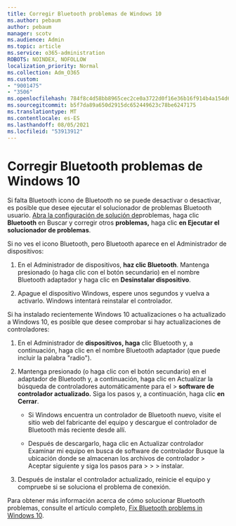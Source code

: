 ```yaml
---
title: Corregir Bluetooth problemas de Windows 10
ms.author: pebaum
author: pebaum
manager: scotv
ms.audience: Admin
ms.topic: article
ms.service: o365-administration
ROBOTS: NOINDEX, NOFOLLOW
localization_priority: Normal
ms.collection: Adm_O365
ms.custom:
- "9001475"
- "3506"
ms.openlocfilehash: 784f8c4d58bb8965cec2ce0a3722d0f16e36b16f914b4a154d6f6da58af9dc28
ms.sourcegitcommit: b5f7da89a650d2915dc652449623c78be6247175
ms.translationtype: MT
ms.contentlocale: es-ES
ms.lasthandoff: 08/05/2021
ms.locfileid: "53913912"
---
```

# <a name="fix-bluetooth-problems-in-windows-10"></a>Corregir Bluetooth problemas de Windows 10

Si falta Bluetooth icono de Bluetooth no se puede desactivar o desactivar, es posible que desee ejecutar el solucionador de problemas Bluetooth usuario. [Abra la configuración de solución de](ms-settings:troubleshoot)problemas, haga clic **Bluetooth** en Buscar y corregir otros **problemas,** haga clic **en Ejecutar el solucionador de problemas**.

Si no ves el icono Bluetooth, pero Bluetooth aparece en el Administrador de dispositivos:

1. En el Administrador de dispositivos, **haz clic Bluetooth**. Mantenga presionado (o haga clic con el botón secundario) en el nombre Bluetooth adaptador y haga clic en **Desinstalar dispositivo**.

2. Apague el dispositivo Windows, espere unos segundos y vuelva a activarlo. Windows intentará reinstalar el controlador.

Si ha instalado recientemente Windows 10 actualizaciones o ha actualizado a Windows 10, es posible que desee comprobar si hay actualizaciones de controladores:

1. En el Administrador de **dispositivos, haga** clic Bluetooth y, a continuación, haga clic en el nombre Bluetooth adaptador (que puede incluir la palabra "radio").

2. Mantenga presionado (o haga clic con el botón secundario) en el adaptador de Bluetooth y, a continuación, haga clic en Actualizar la búsqueda de controladores automáticamente para el   >  **software de controlador actualizado.** Siga los pasos y, a continuación, haga clic **en Cerrar**.

      - Si Windows encuentra un controlador de Bluetooth nuevo, visite el sitio web del fabricante del equipo y descargue el controlador de Bluetooth más reciente desde allí.

    - Después de descargarlo, haga clic en Actualizar controlador Examinar mi equipo en busca de software de controlador Busque la ubicación donde se almacenan los archivos de controlador > Aceptar siguiente y siga los pasos para  >    >     >  instalar.

3. Después de instalar el controlador actualizado, reinicie el equipo y compruebe si se soluciona el problema de conexión.

Para obtener más información acerca de cómo solucionar Bluetooth problemas, consulte el artículo completo, [Fix Bluetooth problems in Windows 10](https://support.microsoft.com/help/14169/windows-10-fix-bluetooth-problems).
